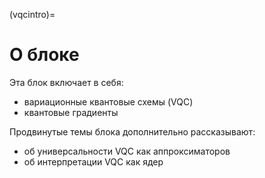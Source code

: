 (vqcintro)=

# О блоке

Эта блок включает в себя:

- вариационные квантовые схемы (VQC)
- квантовые градиенты

Продвинутые темы блока дополнительно рассказывают:

- об универсальности VQC как аппроксиматоров
- об интерпретации VQC как ядер
